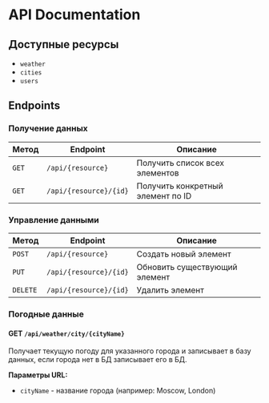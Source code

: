 # API Documentation

## Доступные ресурсы
- `weather`
- `cities`
- `users`

## Endpoints

### Получение данных
| Метод | Endpoint | Описание |
|-------|----------|----------|
| `GET` | `/api/{resource}` | Получить список всех элементов |
| `GET` | `/api/{resource}/{id}` | Получить конкретный элемент по ID |

### Управление данными
| Метод | Endpoint | Описание |
|-------|----------|----------|
| `POST` | `/api/{resource}` | Создать новый элемент |
| `PUT` | `/api/{resource}/{id}` | Обновить существующий элемент |
| `DELETE` | `/api/{resource}/{id}` | Удалить элемент |

### Погодные данные
#### GET `/api/weather/city/{cityName}`
Получает текущую погоду для указанного города и записывает в базу данных, если города нет в БД записывает его в БД.

**Параметры URL:**
- `cityName` - название города (например: Moscow, London)